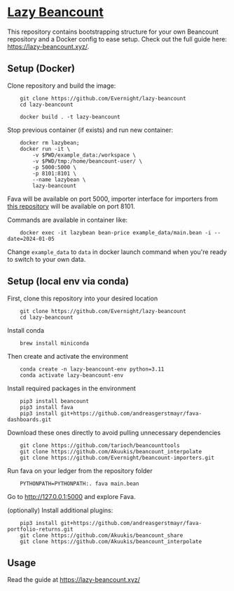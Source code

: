 # [Lazy Beancount](https://lazy-beancount.xyz/)

This repository contains bootstrapping structure for your own Beancount repository and a Docker config to ease setup.
Check out the full guide here: https://lazy-beancount.xyz/.

## Setup (Docker)

Clone repository and build the image:

```shell
    git clone https://github.com/Evernight/lazy-beancount
    cd lazy-beancount

    docker build . -t lazy-beancount
```

Stop previous container (if exists) and run new container:

```shell
    docker rm lazybean;
    docker run -it \
        -v $PWD/example_data:/workspace \
        -v $PWD/tmp:/home/beancount-user/ \
        -p 5000:5000 \
        -p 8101:8101 \
        --name lazybean \
        lazy-beancount
```

Fava will be available on port 5000, importer interface for importers from [this repository](https://github.com/Evernight/beancount-importers) will be available on port 8101.

Commands are available in container like: 

```shell
    docker exec -it lazybean bean-price example_data/main.bean -i --date=2024-01-05
```

Change ```example_data``` to ```data``` in docker launch command when you're ready to switch to your own data.

## Setup (local env via conda)

First, clone this repository into your desired location

```shell
    git clone https://github.com/Evernight/lazy-beancount
    cd lazy-beancount
```

Install conda

```shell
    brew install miniconda
```

Then create and activate the environment

```shell
    conda create -n lazy-beancount-env python=3.11
    conda activate lazy-beancount-env
```

Install required packages in the environment

```shell
    pip3 install beancount
    pip3 install fava
    pip3 install git+https://github.com/andreasgerstmayr/fava-dashboards.git
```

Download these ones directly to avoid pulling unnecessary dependencies

```shell
    git clone https://github.com/tarioch/beancounttools
    git clone https://github.com/Akuukis/beancount_interpolate
    git clone https://github.com/Evernight/beancount-importers.git
```

Run fava on your ledger from the repository folder

```shell
    PYTHONPATH=PYTHONPATH:. fava main.bean
```

Go to http://127.0.0.1:5000 and explore Fava.

(optionally) Install additional plugins:

```shell
    pip3 install git+https://github.com/andreasgerstmayr/fava-portfolio-returns.git
    git clone https://github.com/Akuukis/beancount_share
    git clone https://github.com/Akuukis/beancount_interpolate
```

## Usage
Read the guide at https://lazy-beancount.xyz/